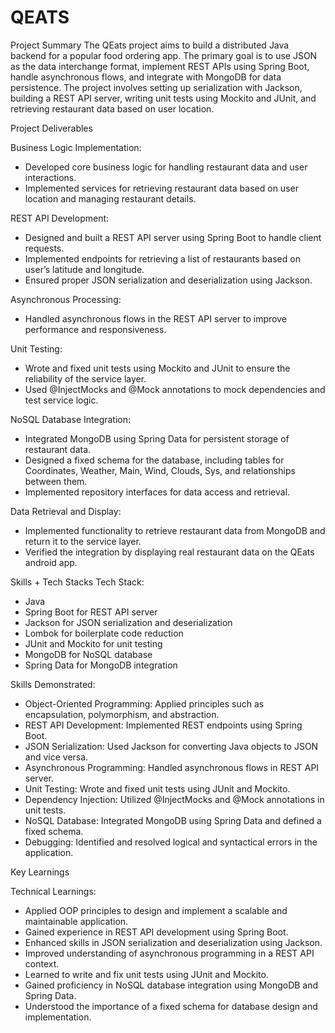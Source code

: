 # QEATS

Project Summary
The QEats project aims to build a distributed Java backend for a popular food ordering app. The primary goal is to use JSON as the data interchange format, implement REST APIs using Spring Boot, handle asynchronous flows, and integrate with MongoDB for data persistence. The project involves setting up serialization with Jackson, building a REST API server, writing unit tests using Mockito and JUnit, and retrieving restaurant data based on user location.



Project Deliverables


Business Logic Implementation:
- Developed core business logic for handling restaurant data and user interactions.
- Implemented services for retrieving restaurant data based on user location and managing restaurant details.

REST API Development:
- Designed and built a REST API server using Spring Boot to handle client requests.
- Implemented endpoints for retrieving a list of restaurants based on user’s latitude and longitude.
- Ensured proper JSON serialization and deserialization using Jackson.

Asynchronous Processing:
- Handled asynchronous flows in the REST API server to improve performance and responsiveness.

Unit Testing:
- Wrote and fixed unit tests using Mockito and JUnit to ensure the reliability of the service layer.
- Used @InjectMocks and @Mock annotations to mock dependencies and test service logic.

NoSQL Database Integration:
- Integrated MongoDB using Spring Data for persistent storage of restaurant data.
- Designed a fixed schema for the database, including tables for Coordinates, Weather, Main, Wind, Clouds, Sys, and relationships between them.
- Implemented repository interfaces for data access and retrieval.

Data Retrieval and Display:
- Implemented functionality to retrieve restaurant data from MongoDB and return it to the service layer.
- Verified the integration by displaying real restaurant data on the QEats android app.



Skills + Tech Stacks
Tech Stack:
- Java
- Spring Boot for REST API server
- Jackson for JSON serialization and deserialization
- Lombok for boilerplate code reduction
- JUnit and Mockito for unit testing
- MongoDB for NoSQL database
- Spring Data for MongoDB integration

Skills Demonstrated:
- Object-Oriented Programming: Applied principles such as encapsulation, polymorphism, and abstraction.
- REST API Development: Implemented REST endpoints using Spring Boot.
- JSON Serialization: Used Jackson for converting Java objects to JSON and vice versa.
- Asynchronous Programming: Handled asynchronous flows in REST API server.
- Unit Testing: Wrote and fixed unit tests using JUnit and Mockito.
- Dependency Injection: Utilized @InjectMocks and @Mock annotations in unit tests.
- NoSQL Database: Integrated MongoDB using Spring Data and defined a fixed schema.
- Debugging: Identified and resolved logical and syntactical errors in the application.



Key Learnings


Technical Learnings:
- Applied OOP principles to design and implement a scalable and maintainable application.
- Gained experience in REST API development using Spring Boot.
- Enhanced skills in JSON serialization and deserialization using Jackson.
- Improved understanding of asynchronous programming in a REST API context.
- Learned to write and fix unit tests using JUnit and Mockito.
- Gained proficiency in NoSQL database integration using MongoDB and Spring Data.
- Understood the importance of a fixed schema for database design and implementation.
